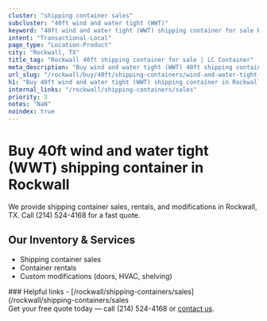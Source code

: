 ```yaml
---
cluster: "shipping container sales"
subcluster: "40ft wind and water tight (WWT)"
keyword: "40ft wind and water tight (WWT) shipping container for sale Rockwall, TX"
intent: "Transactional-Local"
page_type: "Location-Product"
city: "Rockwall, TX"
title_tag: "Rockwall 40ft shipping container for sale | LC Container"
meta_description: "Buy wind and water tight (WWT) 40ft shipping container sale with local delivery in Rockwall, TX. LC Container — local Since 2003. Request a fast quote today."
url_slug: "/rockwall/buy/40ft/shipping-containers/wind-and-water-tight-wwt"
h1: "Buy 40ft wind and water tight (WWT) shipping container in Rockwall"
internal_links: "/rockwall/shipping-containers/sales"
priority: 3
notes: "NaN"
noindex: true
---
```


# Buy 40ft wind and water tight (WWT) shipping container in Rockwall

We provide shipping container sales, rentals, and modifications in Rockwall, TX. Call (214) 524-4168 for a fast quote.

## Our Inventory & Services
- Shipping container sales
- Container rentals
- Custom modifications (doors, HVAC, shelving)

<div data-section="internal-links">
### Helpful links
- [/rockwall/shipping-containers/sales](/rockwall/shipping-containers/sales
</div>

<div data-section="cta">
Get your free quote today — call (214) 524-4168 or <a href="/contact">contact us</a>.
</div>

<script type="application/ld+json">{"@context":"https://schema.org","@type":"FAQPage","mainEntity":[{"@type":"Question","name":"How much does delivery cost in Rockwall, TX?","acceptedAnswer":{"@type":"Answer","text":"Delivery costs vary by distance and container size. Most deliveries in Rockwall, TX range from $150-$300. Call (214) 524-4168 for an exact quote based on your specific location."}},{"@type":"Question","name":"Do you offer financing or payment plans?","acceptedAnswer":{"@type":"Answer","text":"We accept major credit cards, checks, and can discuss commercial terms for bulk purchases. Call (214) 524-4168 to discuss options."}},{"@type":"Question","name":"Can you customize containers in Rockwall, TX?","acceptedAnswer":{"@type":"Answer","text":"Yes — we perform modifications like doors, HVAC, insulation, and shelving. Request a custom quote at (214) 524-4168 or via our contact form."}}]}</script>
